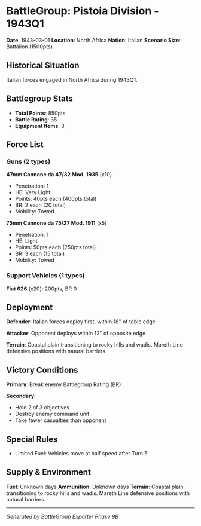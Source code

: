 # BattleGroup: Pistoia Division - 1943Q1

**Date**: 1943-03-01
**Location**: North Africa
**Nation**: Italian
**Scenario Size**: Battalion (1500pts)

## Historical Situation

Italian forces engaged in North Africa during 1943Q1.

## Battlegroup Stats

- **Total Points**: 850pts
- **Battle Rating**: 35
- **Equipment Items**: 3

## Force List

### Guns (2 types)

**47mm Cannone da 47/32 Mod. 1935** (x10)
- Penetration: 1
- HE: Very Light
- Points: 40pts each (400pts total)
- BR: 2 each (20 total)
- Mobility: Towed

**75mm Cannone da 75/27 Mod. 1911** (x5)
- Penetration: 1
- HE: Light
- Points: 50pts each (250pts total)
- BR: 3 each (15 total)
- Mobility: Towed

### Support Vehicles (1 types)

**Fiat 626** (x20): 200pts, BR 0

## Deployment

**Defender**: Italian forces deploy first, within 18" of table edge

**Attacker**: Opponent deploys within 12" of opposite edge

**Terrain**: Coastal plain transitioning to rocky hills and wadis. Mareth Line defensive positions with natural barriers.

## Victory Conditions

**Primary**: Break enemy Battlegroup Rating (BR)

**Secondary**:
- Hold 2 of 3 objectives
- Destroy enemy command unit
- Take fewer casualties than opponent

## Special Rules

- Limited Fuel: Vehicles move at half speed after Turn 5

## Supply & Environment

**Fuel**: Unknown days
**Ammunition**: Unknown days
**Terrain**: Coastal plain transitioning to rocky hills and wadis. Mareth Line defensive positions with natural barriers.

---

*Generated by BattleGroup Exporter Phase 9B*
